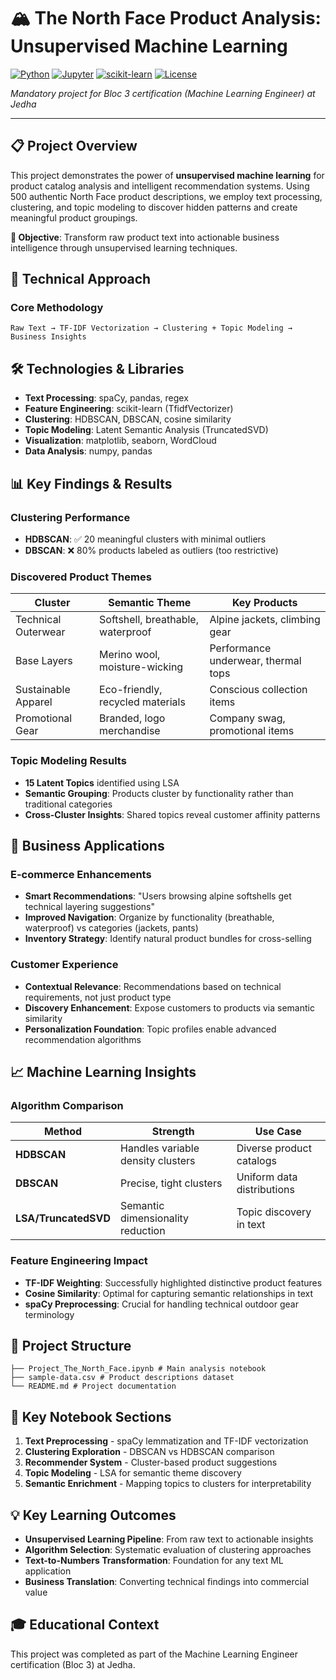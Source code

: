 # 🏔️ The North Face Product Analysis: Unsupervised Machine Learning

[![Python](https://img.shields.io/badge/Python-3.8+-blue.svg)](https://www.python.org/downloads/)
[![Jupyter](https://img.shields.io/badge/Jupyter-Notebook-orange.svg)](https://jupyter.org/)
[![scikit-learn](https://img.shields.io/badge/scikit--learn-1.0+-green.svg)](https://scikit-learn.org/)
[![License](https://img.shields.io/badge/License-MIT-yellow.svg)](https://opensource.org/licenses/MIT)

*Mandatory project for Bloc 3 certification (Machine Learning Engineer) at Jedha*

---

## 📋 Project Overview

This project demonstrates the power of **unsupervised machine learning** for product catalog analysis and intelligent recommendation systems. Using 500 authentic North Face product descriptions, we employ text processing, clustering, and topic modeling to discover hidden patterns and create meaningful product groupings.

**🎯 Objective**: Transform raw product text into actionable business intelligence through unsupervised learning techniques.

## 🔬 Technical Approach

### **Core Methodology**

    Raw Text → TF-IDF Vectorization → Clustering + Topic Modeling → Business Insights


## 🛠️ Technologies & Libraries

- **Text Processing**: spaCy, pandas, regex
- **Feature Engineering**: scikit-learn (TfidfVectorizer)
- **Clustering**: HDBSCAN, DBSCAN, cosine similarity
- **Topic Modeling**: Latent Semantic Analysis (TruncatedSVD)
- **Visualization**: matplotlib, seaborn, WordCloud
- **Data Analysis**: numpy, pandas

## 📊 Key Findings & Results

### **Clustering Performance**
- **HDBSCAN**: ✅ 20 meaningful clusters with minimal outliers
- **DBSCAN**: ❌ 80% products labeled as outliers (too restrictive)

### **Discovered Product Themes**
| Cluster | Semantic Theme | Key Products |
|---------|---------------|--------------|
| Technical Outerwear | Softshell, breathable, waterproof | Alpine jackets, climbing gear |
| Base Layers | Merino wool, moisture-wicking | Performance underwear, thermal tops |
| Sustainable Apparel | Eco-friendly, recycled materials | Conscious collection items |
| Promotional Gear | Branded, logo merchandise | Company swag, promotional items |

### **Topic Modeling Results**
- **15 Latent Topics** identified using LSA
- **Semantic Grouping**: Products cluster by functionality rather than traditional categories
- **Cross-Cluster Insights**: Shared topics reveal customer affinity patterns

## 🎯 Business Applications

### **E-commerce Enhancements**
- **Smart Recommendations**: "Users browsing alpine softshells get technical layering suggestions"
- **Improved Navigation**: Organize by functionality (breathable, waterproof) vs categories (jackets, pants)
- **Inventory Strategy**: Identify natural product bundles for cross-selling

### **Customer Experience**
- **Contextual Relevance**: Recommendations based on technical requirements, not just product type
- **Discovery Enhancement**: Expose customers to products via semantic similarity
- **Personalization Foundation**: Topic profiles enable advanced recommendation algorithms

## 📈 Machine Learning Insights

### **Algorithm Comparison**
| Method | Strength | Use Case |
|--------|----------|----------|
| **HDBSCAN** | Handles variable density clusters | Diverse product catalogs |
| **DBSCAN** | Precise, tight clusters | Uniform data distributions |
| **LSA/TruncatedSVD** | Semantic dimensionality reduction | Topic discovery in text |

### **Feature Engineering Impact**
- **TF-IDF Weighting**: Successfully highlighted distinctive product features
- **Cosine Similarity**: Optimal for capturing semantic relationships in text
- **spaCy Preprocessing**: Crucial for handling technical outdoor gear terminology

## 📁 Project Structure

    ├── Project_The_North_Face.ipynb # Main analysis notebook
    ├── sample-data.csv # Product descriptions dataset
    └── README.md # Project documentation


## 🚀 Key Notebook Sections

1. **Text Preprocessing** - spaCy lemmatization and TF-IDF vectorization
2. **Clustering Exploration** - DBSCAN vs HDBSCAN comparison
3. **Recommender System** - Cluster-based product suggestions
4. **Topic Modeling** - LSA for semantic theme discovery
5. **Semantic Enrichment** - Mapping topics to clusters for interpretability

## 💡 Key Learning Outcomes

- **Unsupervised Learning Pipeline**: From raw text to actionable insights
- **Algorithm Selection**: Systematic evaluation of clustering approaches
- **Text-to-Numbers Transformation**: Foundation for any text ML application
- **Business Translation**: Converting technical findings into commercial value



## 🎓 Educational Context

This project was completed as part of the Machine Learning Engineer certification (Bloc 3) at Jedha. 

